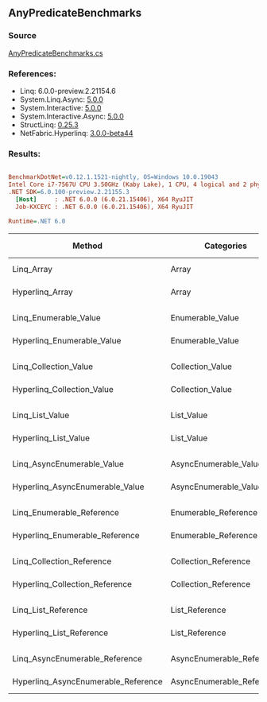 ﻿## AnyPredicateBenchmarks

### Source
[AnyPredicateBenchmarks.cs](../NetFabric.Hyperlinq.Benchmarks/Benchmarks/AnyPredicateBenchmarks.cs)

### References:
- Linq: 6.0.0-preview.2.21154.6
- System.Linq.Async: [5.0.0](https://www.nuget.org/packages/System.Linq.Async/5.0.0)
- System.Interactive: [5.0.0](https://www.nuget.org/packages/System.Interactive/5.0.0)
- System.Interactive.Async: [5.0.0](https://www.nuget.org/packages/System.Interactive.Async/5.0.0)
- StructLinq: [0.25.3](https://www.nuget.org/packages/StructLinq/0.25.3)
- NetFabric.Hyperlinq: [3.0.0-beta44](https://www.nuget.org/packages/NetFabric.Hyperlinq/3.0.0-beta44)

### Results:
``` ini

BenchmarkDotNet=v0.12.1.1521-nightly, OS=Windows 10.0.19043
Intel Core i7-7567U CPU 3.50GHz (Kaby Lake), 1 CPU, 4 logical and 2 physical cores
.NET SDK=6.0.100-preview.2.21155.3
  [Host]     : .NET 6.0.0 (6.0.21.15406), X64 RyuJIT
  Job-KXCEYC : .NET 6.0.0 (6.0.21.15406), X64 RyuJIT

Runtime=.NET 6.0  

```
|                              Method |                Categories | Count |        Mean |     Error |    StdDev | Ratio |  Gen 0 | Gen 1 | Gen 2 | Allocated |
|------------------------------------ |-------------------------- |------ |------------:|----------:|----------:|------:|-------:|------:|------:|----------:|
|                          Linq_Array |                     Array |   100 |   592.95 ns |  5.427 ns |  4.237 ns |  1.00 | 0.0153 |     - |     - |      32 B |
|                     Hyperlinq_Array |                     Array |   100 |   192.42 ns |  0.470 ns |  0.393 ns |  0.32 |      - |     - |     - |         - |
|                                     |                           |       |             |           |           |       |        |       |       |           |
|               Linq_Enumerable_Value |          Enumerable_Value |   100 |   749.49 ns |  2.649 ns |  2.348 ns |  1.00 | 0.0153 |     - |     - |      32 B |
|          Hyperlinq_Enumerable_Value |          Enumerable_Value |   100 |   227.31 ns |  1.033 ns |  0.967 ns |  0.30 |      - |     - |     - |         - |
|                                     |                           |       |             |           |           |       |        |       |       |           |
|               Linq_Collection_Value |          Collection_Value |   100 |   747.52 ns |  2.473 ns |  2.313 ns |  1.00 | 0.0153 |     - |     - |      32 B |
|          Hyperlinq_Collection_Value |          Collection_Value |   100 |   208.27 ns |  1.093 ns |  1.022 ns |  0.28 |      - |     - |     - |         - |
|                                     |                           |       |             |           |           |       |        |       |       |           |
|                     Linq_List_Value |                List_Value |   100 |   748.40 ns |  3.902 ns |  3.258 ns |  1.00 | 0.0153 |     - |     - |      32 B |
|                Hyperlinq_List_Value |                List_Value |   100 |   611.28 ns |  2.587 ns |  2.293 ns |  0.82 |      - |     - |     - |         - |
|                                     |                           |       |             |           |           |       |        |       |       |           |
|          Linq_AsyncEnumerable_Value |     AsyncEnumerable_Value |   100 | 1,865.51 ns |  3.796 ns |  3.365 ns |  1.00 | 0.0153 |     - |     - |      32 B |
|     Hyperlinq_AsyncEnumerable_Value |     AsyncEnumerable_Value |   100 |    78.57 ns |  0.165 ns |  0.147 ns |  0.04 |      - |     - |     - |         - |
|                                     |                           |       |             |           |           |       |        |       |       |           |
|           Linq_Enumerable_Reference |      Enumerable_Reference |   100 |   724.87 ns |  3.528 ns |  3.300 ns |  1.00 | 0.0153 |     - |     - |      32 B |
|      Hyperlinq_Enumerable_Reference |      Enumerable_Reference |   100 |   769.92 ns |  4.524 ns |  3.532 ns |  1.06 | 0.0153 |     - |     - |      32 B |
|                                     |                           |       |             |           |           |       |        |       |       |           |
|           Linq_Collection_Reference |      Collection_Reference |   100 |   723.28 ns |  2.886 ns |  2.410 ns |  1.00 | 0.0153 |     - |     - |      32 B |
|      Hyperlinq_Collection_Reference |      Collection_Reference |   100 |   729.40 ns |  7.278 ns |  5.682 ns |  1.01 | 0.0153 |     - |     - |      32 B |
|                                     |                           |       |             |           |           |       |        |       |       |           |
|                 Linq_List_Reference |            List_Reference |   100 |   747.92 ns |  2.545 ns |  2.380 ns |  1.00 | 0.0153 |     - |     - |      32 B |
|            Hyperlinq_List_Reference |            List_Reference |   100 |   618.86 ns |  2.077 ns |  1.943 ns |  0.83 |      - |     - |     - |         - |
|                                     |                           |       |             |           |           |       |        |       |       |           |
|      Linq_AsyncEnumerable_Reference | AsyncEnumerable_Reference |   100 | 1,849.37 ns | 20.568 ns | 17.175 ns |  1.00 | 0.0153 |     - |     - |      32 B |
| Hyperlinq_AsyncEnumerable_Reference | AsyncEnumerable_Reference |   100 |    79.77 ns |  0.256 ns |  0.227 ns |  0.04 | 0.0153 |     - |     - |      32 B |
